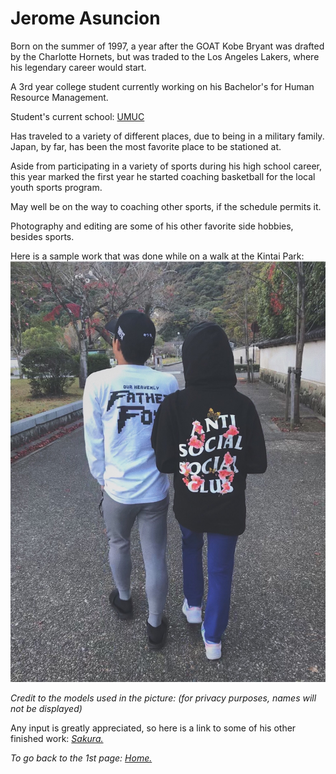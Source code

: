 # Jerome Asuncion

Born on the summer of 1997, a year after the GOAT Kobe Bryant was drafted by the Charlotte Hornets, but was traded to the Los Angeles Lakers, where his legendary career would start.

A 3rd year college student currently working on his Bachelor's for Human Resource Management.

Student's current school: [UMUC](https://www.asia.umuc.edu)

Has traveled to a variety of different places, due to being in a military family. Japan, by far, has been the most favorite place to be stationed at.

Aside from participating in a variety of sports during his high school career, this year marked the first year he started coaching basketball for the local youth sports program.

May well be on the way to coaching other sports, if the schedule permits it.

Photography and editing are some of his other favorite side hobbies, besides sports.

Here is a sample work that was done while on a walk at the Kintai Park: ![Winter](Winter.jpg)

*Credit to the models used in the picture: (for privacy purposes, names will not be displayed)*

Any input is greatly appreciated, so here is a link to some of his other finished work: [*Sakura.*](https://vsco.co/jaeosama/images/1)

*To go back to the 1st page: [Home.](https://vnonymous.github.io/index)*
